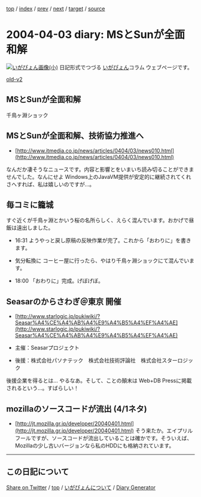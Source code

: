[top](https://igapyon.github.io/diary/) 
 / [index](https://igapyon.github.io/diary/2004/index.html) 
 / [prev](https://igapyon.github.io/diary/2004/ig040402.html) 
 / [next](https://igapyon.github.io/diary/2004/ig040404.html) 
 / [target](https://igapyon.github.io/diary/2004/ig040403.html) 
 / [source](https://github.com/igapyon/diary/blob/gh-pages/2004/ig040403.html.src.md) 

2004-04-03 diary: MSとSunが全面和解
=====================================================================================================
[![いがぴょん画像(小)](https://igapyon.github.io/diary/images/iga200306s.jpg "いがぴょん")](https://igapyon.github.io/diary/memo/memoigapyon.html) 日記形式でつづる [いがぴょん](https://igapyon.github.io/diary/memo/memoigapyon.html)コラム ウェブページです。

[old-v2](ig040403-orig.html)

## MSとSunが全面和解

千鳥ヶ淵ショック


## MSとSunが全面和解、技術協力推進へ

* [http://www.itmedia.co.jp/news/articles/0404/03/news010.html](http://www.itmedia.co.jp/news/articles/0404/03/news010.html)

なんだか凄そうなニュースです。内容と影響とをいまいち読み切ることができませんでした。なんにせよ Windows上のJavaVM提供が安定的に継続されてくれさへすれば、私は嬉しいのですが…。

## 毎コミに籠城

すぐ近くが千鳥ヶ淵とかいう桜の名所らしく、えらく混んでいます。おかげで昼飯は遠出しました。

* 16:31 ようやっと戻し原稿の反映作業が完了。これから「おわりに」を書きます。
  
* 気分転換に コーヒー屋に行ったら、やはり千鳥ヶ淵ショックにて混んでいます。
  
* 18:00 「おわりに」完成。げぼげぼ。

## Seasarのからさわぎ＠東京 開催

* [http://www.starlogic.jp/pukiwiki/?Seasar%A4%CE%A4%AB%A4%E9%A4%B5%A4%EF%A4%AE](http://www.starlogic.jp/pukiwiki/?Seasar%A4%CE%A4%AB%A4%E9%A4%B5%A4%EF%A4%AE)
  
* 主催：Seasarプロジェクト
  
* 後援：株式会社パソナテック　株式会社技術評論社　株式会社スターロジック

後援企業を得るとは… やるなあ。そして、ことの顛末は Web+DB Pressに掲載されるという…。すばらしい！

## mozillaのソースコードが流出 (4/1ネタ)

* [http://jt.mozilla.gr.jp/developer/20040401.html](http://jt.mozilla.gr.jp/developer/20040401.html)
  そう来たか。エイプリルフールですが、ソースコードが流出していることは確かです。そういえば、Mozillaの少し古いバージョンなら私のHDDにも格納されています。

----------------------------------------------------------------------------------------------------

## この日記について

[Share on Twitter](https://twitter.com/intent/tweet?hashtags=igapyon%2Cdiary%2C%E3%81%84%E3%81%8C%E3%81%B4%E3%82%87%E3%82%93&text=MS%E3%81%A8Sun%E3%81%8C%E5%85%A8%E9%9D%A2%E5%92%8C%E8%A7%A3&url=https%3A%2F%2Figapyon.github.io%2Fdiary%2F2004%2Fig040403.html) / [top](https://igapyon.github.io/diary/) / [いがぴょんについて](https://igapyon.github.io/diary/memo/memoigapyon.html) / [Diary Generator](https://github.com/igapyon/igapyonv3)
